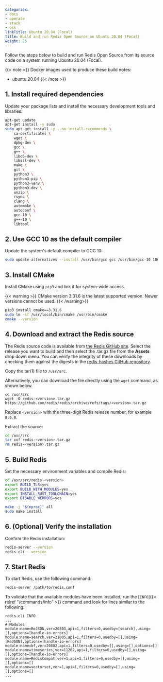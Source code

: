```yaml
---
categories:
- docs
- operate
- stack
- oss
linkTitle: Ubuntu 20.04 (Focal)
title: Build and run Redis Open Source on Ubuntu 20.04 (Focal)
weight: 25
---
```


Follow the steps below to build and run Redis Open Source from its source code on a system running Ubuntu 20.04 (Focal).

{{< note >}}
Docker images used to produce these build notes:
- ubuntu:20.04
{{< /note >}}

## 1. Install required dependencies

Update your package lists and install the necessary development tools and libraries:

```bash
apt-get update
apt-get install -y sudo
sudo apt-get install -y --no-install-recommends \
    ca-certificates \
    wget \
    dpkg-dev \
    gcc \
    g++ \
    libc6-dev \
    libssl-dev \
    make \
    git \
    python3 \
    python3-pip \
    python3-venv \
    python3-dev \
    unzip \
    rsync \
    clang \
    automake \
    autoconf \
    gcc-10 \
    g++-10 \
    libtool
```

## 2. Use GCC 10 as the default compiler

Update the system's default compiler to GCC 10:

```bash
sudo update-alternatives --install /usr/bin/gcc gcc /usr/bin/gcc-10 100 --slave /usr/bin/g++ g++ /usr/bin/g++-10
```

## 3. Install CMake

Install CMake using `pip3` and link it for system-wide access.

{{< warning >}}
CMake version 3.31.6 is the latest supported version. Newer versions cannot be used.
{{< /warning>}}

```bash
pip3 install cmake==3.31.6
sudo ln -sf /usr/local/bin/cmake /usr/bin/cmake
cmake --version
```

## 4. Download and extract the Redis source

The Redis source code is available from [the Redis GitHub site](https://github.com/redis/redis/releases). Select the release you want to build and then select the .tar.gz file from the **Assets** drop down menu. You can verify the integrity of these downloads by checking them against the digests in the [redis-hashes GitHub repository](https://github.com/redis/redis-hashes).

Copy the tar(1) file to `/usr/src`.

Alternatively, you can download the file directly using the `wget` command, as shown below.

```
cd /usr/src
wget -O redis-<version>.tar.gz https://github.com/redis/redis/archive/refs/tags/<version>.tar.gz
```

Replace `<version>` with the three-digit Redis release number, for example `8.0.0`.

Extract the source:

```bash
cd /usr/src
tar xvf redis-<version>.tar.gz
rm redis-<version>.tar.gz
```

## 5. Build Redis

Set the necessary environment variables and compile Redis:

```bash
cd /usr/src/redis-<version>
export BUILD_TLS=yes
export BUILD_WITH_MODULES=yes
export INSTALL_RUST_TOOLCHAIN=yes
export DISABLE_WERRORS=yes

make -j "$(nproc)" all
sudo make install
```

## 6. (Optional) Verify the installation

Confirm the Redis installation:

```bash
redis-server --version
redis-cli --version
```

## 7. Start Redis

To start Redis, use the following command:

```bash
redis-server /path/to/redis.conf
```

To validate that the available modules have been installed, run the [`INFO`]{{< relref "/commands/info" >}} command and look for lines similar to the following:

```
redis-cli INFO
...
# Modules
module:name=ReJSON,ver=20803,api=1,filters=0,usedby=[search],using=[],options=[handle-io-errors]
module:name=search,ver=21005,api=1,filters=0,usedby=[],using=[ReJSON],options=[handle-io-errors]
module:name=bf,ver=20802,api=1,filters=0,usedby=[],using=[],options=[]
module:name=timeseries,ver=11202,api=1,filters=0,usedby=[],using=[],options=[handle-io-errors]
module:name=RedisCompat,ver=1,api=1,filters=0,usedby=[],using=[],options=[]
module:name=vectorset,ver=1,api=1,filters=0,usedby=[],using=[],options=[]
...
```
